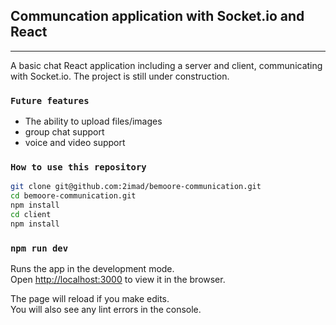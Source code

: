 ## Communcation application with Socket.io and React

---

A basic chat React application including a server and client, communicating with Socket.io.
The project is still under construction.

### `Future features`

- The ability to upload files/images
- group chat support
- voice and video support

### `How to use this repository`

```bash
git clone git@github.com:2imad/bemoore-communication.git
cd bemoore-communication.git
npm install
cd client
npm install

```

### `npm run dev`

Runs the app in the development mode.<br />
Open [http://localhost:3000](http://localhost:3000) to view it in the browser.

The page will reload if you make edits.<br />
You will also see any lint errors in the console.
